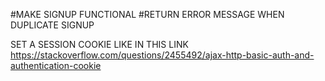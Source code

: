#MAKE SIGNUP FUNCTIONAL
#RETURN ERROR MESSAGE WHEN DUPLICATE SIGNUP

SET A SESSION COOKIE LIKE IN THIS LINK
https://stackoverflow.com/questions/2455492/ajax-http-basic-auth-and-authentication-cookie